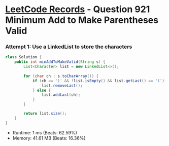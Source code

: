 # [LeetCode Records](../../README.md) - Question 921 Minimum Add to Make Parentheses Valid

### Attempt 1: Use a LinkedList to store the characters
```java
class Solution {
    public int minAddToMakeValid(String s) {
        List<Character> list = new LinkedList<>();
        
        for (char ch : s.toCharArray()) {
            if (ch == ')' && !list.isEmpty() && list.getLast() == '(') {
                list.removeLast();
            } else {
                list.addLast(ch);
            }
        }

        return list.size();
    }
}
```
- Runtime: 1 ms (Beats: 62.59%)
- Memory: 41.61 MB (Beats: 16.36%)

<br>
